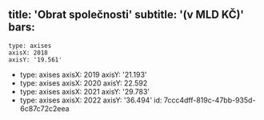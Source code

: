 title: 'Obrat společnosti'
subtitle: '(v MLD KČ)'
bars:
  -
    type: axises
    axisX: 2018
    axisY: '19.561'
  -
    type: axises
    axisX: 2019
    axisY: '21.193'
  -
    type: axises
    axisX: 2020
    axisY: 22.592
  -
    type: axises
    axisX: 2021
    axisY: '29.783'
  -
    type: axises
    axisX: 2022
    axisY: '36.494'
id: 7ccc4dff-819c-47bb-935d-6c87c72c2eea
